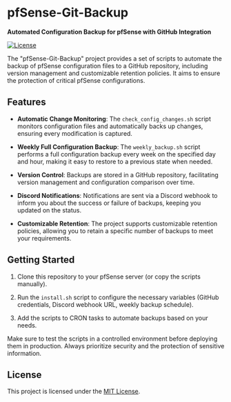 # pfSense-Git-Backup

**Automated Configuration Backup for pfSense with GitHub Integration**

[![License](https://img.shields.io/github/license/your_github_username/your_github_repo)](https://github.com/your_github_username/your_github_repo/blob/main/LICENSE)

The "pfSense-Git-Backup" project provides a set of scripts to automate the backup of pfSense configuration files to a GitHub repository, including version management and customizable retention policies. It aims to ensure the protection of critical pfSense configurations.

## Features

- **Automatic Change Monitoring**: The `check_config_changes.sh` script monitors configuration files and automatically backs up changes, ensuring every modification is captured.

- **Weekly Full Configuration Backup**: The `weekly_backup.sh` script performs a full configuration backup every week on the specified day and hour, making it easy to restore to a previous state when needed.

- **Version Control**: Backups are stored in a GitHub repository, facilitating version management and configuration comparison over time.

- **Discord Notifications**: Notifications are sent via a Discord webhook to inform you about the success or failure of backups, keeping you updated on the status.

- **Customizable Retention**: The project supports customizable retention policies, allowing you to retain a specific number of backups to meet your requirements.

## Getting Started

1. Clone this repository to your pfSense server (or copy the scripts manually).

2. Run the `install.sh` script to configure the necessary variables (GitHub credentials, Discord webhook URL, weekly backup schedule).

3. Add the scripts to CRON tasks to automate backups based on your needs.

Make sure to test the scripts in a controlled environment before deploying them in production. Always prioritize security and the protection of sensitive information.

## License

This project is licensed under the [MIT License](https://github.com/your_github_username/your_github_repo/blob/main/LICENSE).
